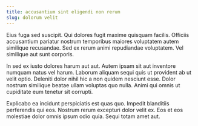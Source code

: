 ```yaml
---
title: accusantium sint eligendi non rerum
slug: dolorum velit
---
```


Eius fuga sed suscipit. Qui dolores fugit maxime quisquam facilis. Officiis accusantium pariatur nostrum temporibus maiores voluptatem autem similique recusandae. Sed ex rerum animi repudiandae voluptatem. Vel similique aut sunt corporis.

In sed ex iusto dolores harum aut aut. Autem ipsam sit aut inventore numquam natus vel harum. Laborum aliquam sequi quis ut provident ab ut velit optio. Deleniti dolor nihil hic a non quidem nesciunt esse. Dolor nostrum similique beatae ullam voluptas quo nulla. Animi qui omnis ut cupiditate eum tenetur sit corrupti.

Explicabo ea incidunt perspiciatis est quas quo. Impedit blanditiis perferendis qui eos. Nostrum rerum excepturi dolor velit ex. Eos et eos molestiae dolor omnis ipsum odio quia. Sequi totam amet aut.
